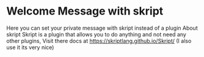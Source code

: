 # Welcome Message with skript
Here you can set your private message with skript instead of a plugin
About skript
Skript is a plugin that allows you to do anything and not need any other plugins, Visit there docs at https://skriptlang.github.io/Skript/ (I also use it its very nice)
